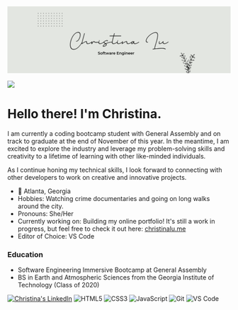 ![Personal Github Banner](bannerwhite.png)

<img src="plant1png" width="100">

# Hello there! I'm Christina.

I am currently a coding bootcamp student with General Assembly and on track to graduate at the end of November of this year. In the meantime, I am excited to explore the industry and leverage my problem-solving skills and creativity to a lifetime of learning with other like-minded individuals.

As I continue honing my technical skills, I look forward to connecting with other developers to work on creative and innovative projects.

- 📍 Atlanta, Georgia
- Hobbies: Watching crime documentaries and going on long walks around the city.
- Pronouns: She/Her
- Currently working on: Building my online portfolio! It's still a work in progress, but feel free to check it out here: [christinalu.me](https://christinalu.me/)
- Editor of Choice: VS Code 

### Education 

- Software Engineering Immersive Bootcamp at General Assembly 
- BS in Earth and Atmospheric Sciences from the Georgia Institute of Technology (Class of 2020)

[![Christina's LinkedIn](https://img.shields.io/badge/-christina-blue?style=flat-square&logo=Linkedin&logoColor=white&link=https://www.linkedin.com/in/christinalu3799)](https://www.linkedin.com/in/christinalu3799/)
![HTML5](https://img.shields.io/badge/-HTML5-%23E44D27?style=flat-square&logo=html5&logoColor=ffffff)
![CSS3](https://img.shields.io/badge/-CSS3-%231572B6?style=flat-square&logo=css3)
![JavaScript](https://img.shields.io/badge/-JavaScript-%23F7DF1C?style=flat-square&logo=javascript&logoColor=000000&labelColor=%23F7DF1C&color=%23FFCE5A)
![Git](https://img.shields.io/badge/-Git-%23F05032?style=flat-square&logo=git&logoColor=%23ffffff)
![VS Code](https://img.shields.io/badge/-VSCode-%23007ACC?style=flat-square&logo=visual-studio-code)
